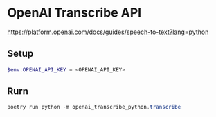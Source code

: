 # OpenAI Transcribe API

https://platform.openai.com/docs/guides/speech-to-text?lang=python

## Setup

```powershell
$env:OPENAI_API_KEY = <OPENAI_API_KEY>
```

## Rurn

```powershell
poetry run python -m openai_transcribe_python.transcribe
```
